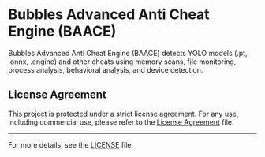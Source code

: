 # Bubbles Advanced Anti Cheat Engine (BAACE)

Bubbles Advanced Anti Cheat Engine (BAACE) detects YOLO models (.pt, .onnx, .engine) and other cheats using memory scans, file monitoring, process analysis, behavioral analysis, and device detection.

## License Agreement

This project is protected under a strict license agreement. For any use, including commercial use, please refer to the [License Agreement](https://github.com/KernFerm/Bubbles-Advanced-Anti-Cheat-Engine/blob/main/LICENSE-AGREEMENT) file. 

---

For more details, see the [LICENSE](https://github.com/KernFerm/Bubbles-Advanced-Anti-Cheat-Engine/blob/main/LICENSE) file.


